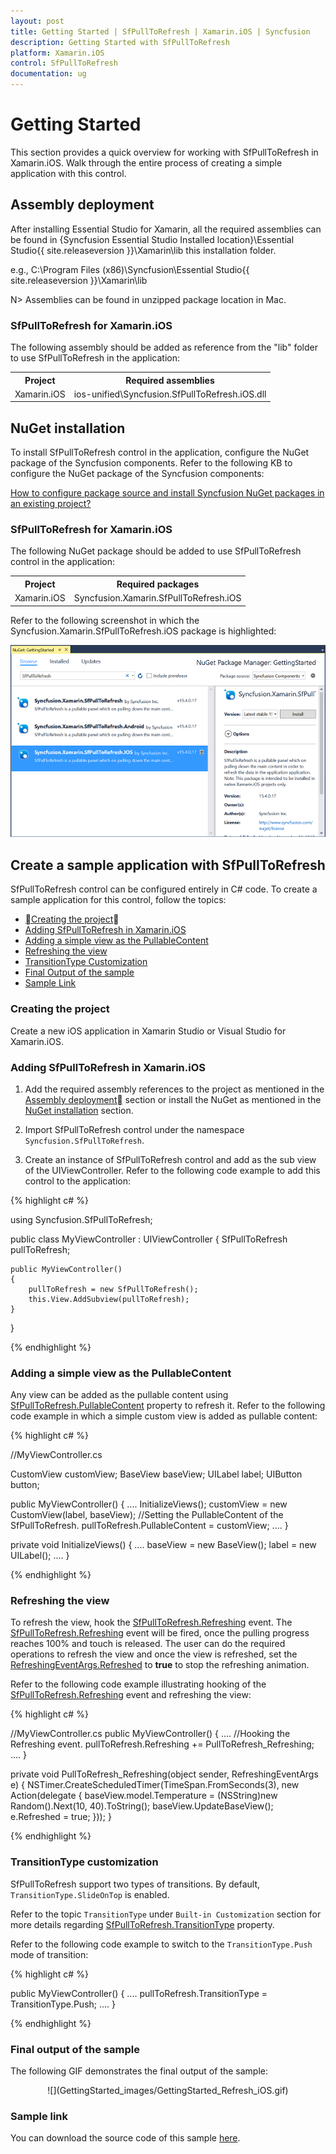 ```yaml
---
layout: post
title: Getting Started | SfPullToRefresh | Xamarin.iOS | Syncfusion
description: Getting Started with SfPullToRefresh
platform: Xamarin.iOS
control: SfPullToRefresh
documentation: ug
---
```


# Getting Started

This section provides a quick overview for working with SfPullToRefresh in Xamarin.iOS. Walk through the entire process of creating a simple application with this control.

## Assembly deployment

After installing Essential Studio for Xamarin, all the required assemblies can be found in {Syncfusion Essential Studio Installed location}\Essential Studio\{{ site.releaseversion }}\Xamarin\lib this installation folder.

e.g., C:\Program Files (x86)\Syncfusion\Essential Studio\{{ site.releaseversion }}\Xamarin\lib

N> Assemblies can be found in unzipped package location in Mac.

### SfPullToRefresh for Xamarin.iOS

The following assembly should be added as reference from the "lib" folder to use SfPullToRefresh in the application:

<table>
<tr>
<th> Project </th>
<th> Required assemblies </th>
</tr>
<tr>
<td> Xamarin.iOS </td>
<td> ios-unified\Syncfusion.SfPullToRefresh.iOS.dll </td>
</tr>
</table>

## NuGet installation

To install SfPullToRefresh control in the application, configure the NuGet package of the Syncfusion components. Refer to the following KB to configure the NuGet package of the Syncfusion components: 

[How to configure package source and install Syncfusion NuGet packages in an existing project?](https://www.syncfusion.com/kb/7441/how-to-configure-package-source-and-install-syncfusion-nuget-packages-in-an-existing-project)

### SfPullToRefresh for Xamarin.iOS

The following NuGet package should be added to use SfPullToRefresh control in the application:

<table>
<tr>
<th> Project </th>
<th> Required packages </th>
</tr>
<tr>
<td> Xamarin.iOS </td>
<td> Syncfusion.Xamarin.SfPullToRefresh.iOS </td>
</tr>
</table>

Refer to the following screenshot in which the Syncfusion.Xamarin.SfPullToRefresh.iOS package is highlighted:

![](GettingStarted_images/NuGetInstall.png)

## Create a sample application with SfPullToRefresh

SfPullToRefresh control can be configured entirely in C# code. To create a sample application for this control, follow the topics:  

* [Creating the project](#creating-the-project)  
* [Adding SfPullToRefresh in Xamarin.iOS](#adding-sfpulltorefresh-in-xamarinios) 
* [Adding a simple view as the PullableContent](#adding-a-simple-view-as-the-pullablecontent) 
* [Refreshing the view](#refreshing-the-view) 
* [TransitionType Customization](#transitiontype-customization)
* [Final Output of the sample](#final-output-of-the-sample)
* [Sample Link](#sample-link)

### Creating the project

Create a new iOS application in Xamarin Studio or Visual Studio for Xamarin.iOS.

### Adding SfPullToRefresh in Xamarin.iOS

1. Add the required assembly references to the project as mentioned in the [Assembly deployment](#assembly-deployment) section or install the NuGet as mentioned in the [NuGet installation](#nuget-installation) section.

2. Import SfPullToRefresh control under the namespace `Syncfusion.SfPullToRefresh`.

3. Create an instance of SfPullToRefresh control and add as the sub view of the UIViewController. Refer to the following code example to add this control to the application:

{% highlight c# %}

using Syncfusion.SfPullToRefresh; 

public class MyViewController : UIViewController
{
    SfPullToRefresh pullToRefresh; 

    public MyViewController()
    {
        pullToRefresh = new SfPullToRefresh(); 
        this.View.AddSubview(pullToRefresh);
    } 
} 

{% endhighlight %}

### Adding a simple view as the PullableContent

Any view can be added as the pullable content using [SfPullToRefresh.PullableContent](https://help.syncfusion.com/cr/cref_files/xamarin-ios/Syncfusion.SfPullToRefresh.iOS~Syncfusion.SfPullToRefresh.SfPullToRefresh~PullableContent.html) property to refresh it. Refer to the following code example in which a simple custom view is added as pullable content:

{% highlight c# %}

//MyViewController.cs

CustomView customView;
BaseView baseView;
UILabel label;
UIButton button;

public MyViewController()
{
	....
	InitializeViews();
    customView = new CustomView(label, baseView);
	//Setting the PullableContent of the SfPullToRefresh.
	pullToRefresh.PullableContent = customView;
	....
}

private void InitializeViews()
{
    ....
    baseView = new BaseView();
    label = new UILabel();
    ....
}

{% endhighlight %}

### Refreshing the view

To refresh the view, hook the [SfPullToRefresh.Refreshing](https://help.syncfusion.com/cr/cref_files/xamarin-ios/Syncfusion.SfPullToRefresh.iOS~Syncfusion.SfPullToRefresh.SfPullToRefresh~Refreshing_EV.html) event. The [SfPullToRefresh.Refreshing](https://help.syncfusion.com/cr/cref_files/xamarin-ios/Syncfusion.SfPullToRefresh.iOS~Syncfusion.SfPullToRefresh.SfPullToRefresh~Refreshing_EV.html) event will be fired, once the pulling progress reaches 100% and touch is released. The user can do the required operations to refresh the view and once the view is refreshed, set the [RefreshingEventArgs.Refreshed](https://help.syncfusion.com/cr/cref_files/xamarin-ios/Syncfusion.SfPullToRefresh.iOS~Syncfusion.SfPullToRefresh.RefreshingEventArgs~Refreshed.html) to <b>true</b> to stop the refreshing animation. 

Refer to the following code example illustrating hooking of the [SfPullToRefresh.Refreshing](https://help.syncfusion.com/cr/cref_files/xamarin-ios/Syncfusion.SfPullToRefresh.iOS~Syncfusion.SfPullToRefresh.SfPullToRefresh~Refreshing_EV.html) event and refreshing the view:

{% highlight c# %}

//MyViewController.cs
public MyViewController()
{
    ....
    //Hooking the Refreshing event.
    pullToRefresh.Refreshing += PullToRefresh_Refreshing;
    ....
}

private void PullToRefresh_Refreshing(object sender, RefreshingEventArgs e)
{
    NSTimer.CreateScheduledTimer(TimeSpan.FromSeconds(3), new Action<NSTimer>(delegate {
        baseView.model.Temperature = (NSString)new Random().Next(10, 40).ToString();
        baseView.UpdateBaseView();
        e.Refreshed = true;
    }));
}

{% endhighlight %}

### TransitionType customization

SfPullToRefresh support two types of transitions. By default, `TransitionType.SlideOnTop` is enabled. 

Refer to the topic `TransitionType` under `Built-in Customization` section for more details regarding [SfPullToRefresh.TransitionType](https://help.syncfusion.com/cr/cref_files/xamarin-ios/Syncfusion.SfPullToRefresh.iOS~Syncfusion.SfPullToRefresh.SfPullToRefresh~TransitionType.html) property.

Refer to the following code example to switch to the `TransitionType.Push` mode of transition:

{% highlight c# %}

public MyViewController()
{
	....
	pullToRefresh.TransitionType = TransitionType.Push;
	....
}

{% endhighlight %}

### Final output of the sample

The following GIF demonstrates the final output of the sample:

<div style="text-align:center" markdown="1">
![](GettingStarted_images/GettingStarted_Refresh_iOS.gif)
</div>

### Sample link

You can download the source code of this sample [here](http://files2.syncfusion.com/Xamarin.iOS/Samples/SfPullToRefresh_GettingStarted.zip).
